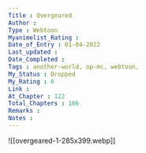 ```yaml
---
Title : Overgeared
Author : 
Type : Webtoon
Myanimelist_Rating : 
Date_of_Entry : 01-04-2022
Last_updated : 
Date_Completed : 
Tags : another-world, op-mc, webtoon,
My_Status : Dropped
My_Rating : 6
Link : 
At_Chapter : 122
Total_Chapters : 166
Remarks : 
Notes : 
---
```

![[overgeared-1-285x399.webp]]